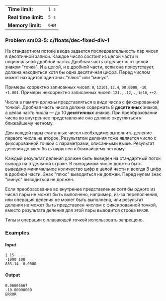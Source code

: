 |                      |       |
|----------------------|-------|
| **Time limit:**      | `1 s` |
| **Real time limit:** | `5 s` |
| **Memory limit:**    | `64M` |


### Problem sm03-5: c/floats/dec-fixed-div-1

На стандартном потоке ввода задается последовательность пар чисел
в десятичной записи. Каждое число состоит из целой части и
опциональной дробной части. Дробная часть отделяется от целой
знаком "точка". И в целой, и в дробной части, если она
присутствует, должна находиться хотя бы одна десятичная цифра.
Перед числом может находится один знак "плюс" или "минус".

Примеры корректно записанных чисел: `0`, `12101`, `12.4`,
`00.0000`, `-10`, `+1.001`. Примеры некорректно записанных чисел:
`121.`, `.12`, `.`, `1e10`, `++2`.

Числа в памяти должны представляться в виде числа с фиксированной
точкой. Дробная часть числа должна содержать 8 **десятичных**
знаков, а целая часть числа — до 10 **десятичных** знаков. При
преобразовании числа во внутреннее представление оно должно
округляться к ближайшему четному.

Для каждой пары считанных чисел необходимо выполнить деление
первого числа на второе. Результатом деления тоже является число
с фиксированной точкой с параметрами, описанными выше. Результат
деления должен быть округлен к ближайшему четному.

Каждый результат деления должен быть выведен на стандартный поток
вывода на отдельной строке. В выводимом числе должно быть
выведено минимальное количество цифр в целой части и всегда 8
цифр в дробной части. Знак "плюс" выводиться не должен. Перед
нулем знак "минус" выводиться не должен.

Если преобразование во внутренее представление хотя бы одного из
чисел пары не может быть выполнено, например, из-за переполнения,
или операция деления не может быть выполнена, или результат
деления не может быть представлен числом с фиксированной точкой,
вместо результата деления для этой пары выводится строка `ERROR`.

Типы и операции с плавающей точкой использовать запрещено.

### Examples

#### Input

    
    
    1 15
    -1000 100
    833.14 -0.0000

#### Output

    
    
    0.06666667
    -10.00000000
    ERROR

